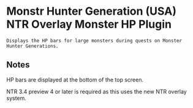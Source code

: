 # Monstr Hunter Generation (USA) NTR Overlay Monster HP Plugin

	Displays the HP bars for large monsters during quests on Monster Hunter Generations.

## Notes

HP bars are displayed at the bottom of the top screen.

NTR 3.4 preview 4 or later is required as this uses the new NTR overlay system.

